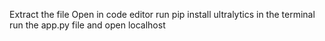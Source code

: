 Extract the file
Open in code editor
run pip install ultralytics in the terminal
run the app.py file and open localhost

